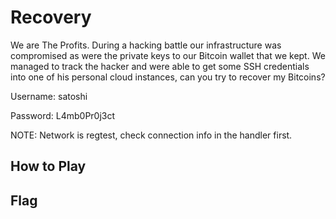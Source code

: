 # Recovery

We are The Profits. During a hacking battle our infrastructure was compromised
as were the private keys to our Bitcoin wallet that we kept. We managed to
track the hacker and were able to get some SSH credentials into one of his
personal cloud instances, can you try to recover my Bitcoins?

Username: satoshi

Password: L4mb0Pr0j3ct

NOTE: Network is regtest, check connection info in the handler first.

## How to Play


## Flag
